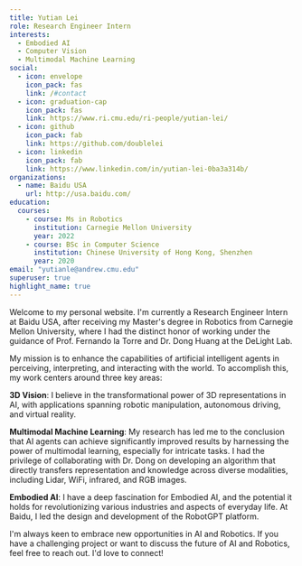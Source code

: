 ```yaml
---
title: Yutian Lei
role: Research Engineer Intern
interests:
  - Embodied AI
  - Computer Vision
  - Multimodal Machine Learning
social:
  - icon: envelope
    icon_pack: fas
    link: /#contact
  - icon: graduation-cap
    icon_pack: fas
    link: https://www.ri.cmu.edu/ri-people/yutian-lei/
  - icon: github
    icon_pack: fab
    link: https://github.com/doublelei
  - icon: linkedin
    icon_pack: fab
    link: https://www.linkedin.com/in/yutian-lei-0ba3a314b/
organizations:
  - name: Baidu USA
    url: http://usa.baidu.com/
education:
  courses:
    - course: Ms in Robotics
      institution: Carnegie Mellon University
      year: 2022
    - course: BSc in Computer Science
      institution: Chinese University of Hong Kong, Shenzhen
      year: 2020
email: "yutianle@andrew.cmu.edu"
superuser: true
highlight_name: true
---
```

Welcome to my personal website. I'm currently a Research Engineer Intern at Baidu USA, after receiving my Master's degree in Robotics from Carnegie Mellon University, where I had the distinct honor of working under the guidance of Prof. Fernando la Torre and Dr. Dong Huang at the DeLight Lab.

My mission is to enhance the capabilities of artificial intelligent agents in perceiving, interpreting, and interacting with the world. To accomplish this, my work centers around three key areas:

**3D Vision**: I believe in the transformational power of 3D representations in AI, with applications spanning robotic manipulation, autonomous driving, and virtual reality. 

**Multimodal Machine Learning**: My research has led me to the conclusion that AI agents can achieve significantly improved results by harnessing the power of multimodal learning, especially for intricate tasks. I had the privilege of collaborating with Dr. Dong on developing an algorithm that directly transfers representation and knowledge across diverse modalities, including Lidar, WiFi, infrared, and RGB images.

**Embodied AI**: I have a deep fascination for Embodied AI, and the potential it holds for revolutionizing various industries and aspects of everyday life. At Baidu, I led the design and development of the RobotGPT platform.

I'm always keen to embrace new opportunities in AI and Robotics. If you have a challenging project or want to discuss the future of AI and Robotics, feel free to reach out. I'd love to connect!